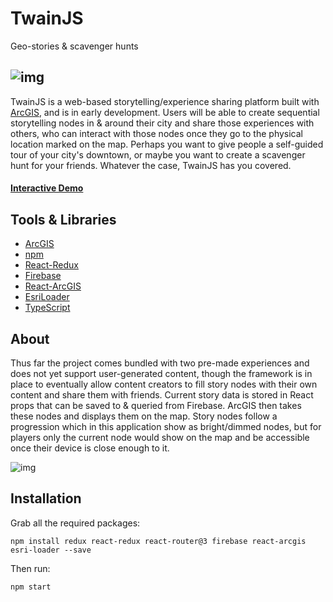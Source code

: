 # TwainJS

Geo-stories & scavenger hunts

![img](https://user-images.githubusercontent.com/5317415/45006016-a823ff80-afab-11e8-80d1-70735af81906.png)
---

TwainJS is a web-based storytelling/experience sharing platform built with [ArcGIS](https://developers.arcgis.com/javascript/), and is in early development. Users will be able to create sequential storytelling nodes in & around their city and share those experiences with others, who can interact with those nodes once they go to the physical location marked on the map. Perhaps you want to give people a self-guided tour of your city's downtown, or maybe you want to create a scavenger hunt for your friends. Whatever the case, TwainJS has you covered.

#### [Interactive Demo](http://stevenalbers.com/react/twain/)


## Tools & Libraries

- [ArcGIS](https://developers.arcgis.com/javascript/)
- [npm](https://www.npmjs.com)
- [React-Redux](https://github.com/reduxjs/react-redux)
- [Firebase](https://firebase.google.com)
- [React-ArcGIS](https://www.npmjs.com/package/react-arcgis)
- [EsriLoader](https://github.com/Esri/esri-loader)
- [TypeScript](https://www.typescriptlang.org)

## About

Thus far the project comes bundled with two pre-made experiences and does not yet support user-generated content, though the framework is in place to eventually allow content creators to fill story nodes with their own content and share them with friends. Current story data is stored in React props that can be saved to & queried from Firebase. ArcGIS then takes these nodes and displays them on the map. Story nodes follow a progression which in this application show as bright/dimmed nodes, but for players only the current node would show on the map and be accessible once their device is close enough to it.

![img](https://user-images.githubusercontent.com/5317415/45007493-cf31ff80-afb2-11e8-98b1-685d3bb3c1bd.png)

## Installation

Grab all the required packages:

```npm install redux react-redux react-router@3 firebase react-arcgis esri-loader --save```

Then run:

```npm start```

